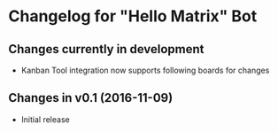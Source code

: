# Changelog for "Hello Matrix" Bot

## Changes currently in development

- Kanban Tool integration now supports following boards for changes


## Changes in v0.1 (2016-11-09)

- Initial release
